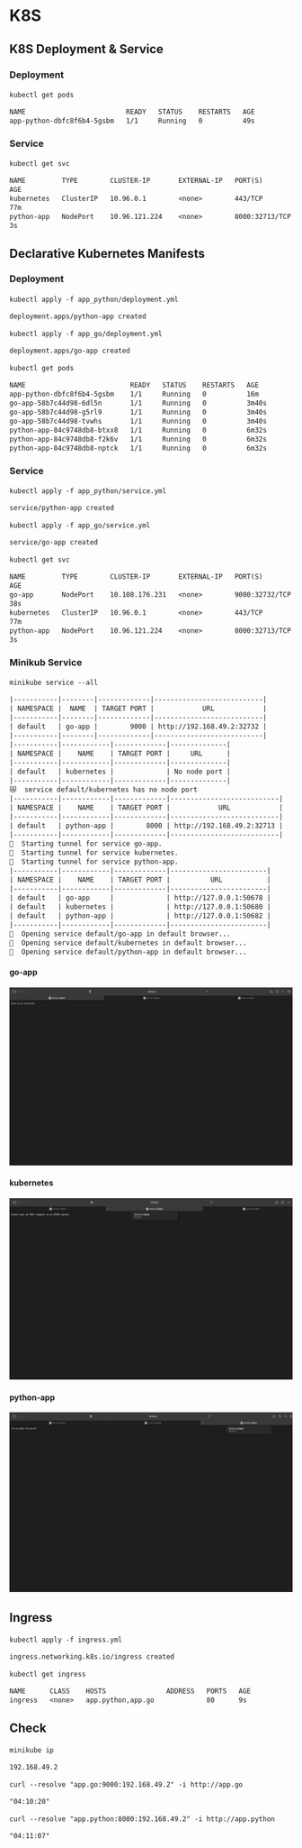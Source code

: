 # K8S

## K8S Deployment & Service
### Deployment 
`kubectl get pods`

```
NAME                         READY   STATUS    RESTARTS   AGE
app-python-dbfc8f6b4-5gsbm   1/1     Running   0          49s
```

### Service
`kubectl get svc`

```
NAME         TYPE        CLUSTER-IP       EXTERNAL-IP   PORT(S)          AGE
kubernetes   ClusterIP   10.96.0.1        <none>        443/TCP          77m
python-app   NodePort    10.96.121.224    <none>        8000:32713/TCP   3s
```

## Declarative Kubernetes Manifests
### Deployment
`kubectl apply -f app_python/deployment.yml`
```
deployment.apps/python-app created
```

`kubectl apply -f app_go/deployment.yml`
```
deployment.apps/go-app created
```

`kubectl get pods`
```
NAME                          READY   STATUS    RESTARTS   AGE
app-python-dbfc8f6b4-5gsbm    1/1     Running   0          16m
go-app-58b7c44d98-6dl5n       1/1     Running   0          3m40s
go-app-58b7c44d98-g5rl9       1/1     Running   0          3m40s
go-app-58b7c44d98-tvwhs       1/1     Running   0          3m40s
python-app-84c9748db8-btxx8   1/1     Running   0          6m32s
python-app-84c9748db8-f2k6v   1/1     Running   0          6m32s
python-app-84c9748db8-nptck   1/1     Running   0          6m32s
```

### Service
`kubectl apply -f app_python/service.yml`

```
service/python-app created
```

`kubectl apply -f app_go/service.yml`
```
service/go-app created
```

`kubectl get svc`

```
NAME         TYPE        CLUSTER-IP       EXTERNAL-IP   PORT(S)          AGE
go-app       NodePort    10.108.176.231   <none>        9000:32732/TCP   38s
kubernetes   ClusterIP   10.96.0.1        <none>        443/TCP          77m
python-app   NodePort    10.96.121.224    <none>        8000:32713/TCP   3s
```

### Minikub Service
`minikube service --all`

```
|-----------|--------|-------------|---------------------------|
| NAMESPACE |  NAME  | TARGET PORT |            URL            |
|-----------|--------|-------------|---------------------------|
| default   | go-app |        9000 | http://192.168.49.2:32732 |
|-----------|--------|-------------|---------------------------|
|-----------|------------|-------------|--------------|
| NAMESPACE |    NAME    | TARGET PORT |     URL      |
|-----------|------------|-------------|--------------|
| default   | kubernetes |             | No node port |
|-----------|------------|-------------|--------------|
😿  service default/kubernetes has no node port
|-----------|------------|-------------|---------------------------|
| NAMESPACE |    NAME    | TARGET PORT |            URL            |
|-----------|------------|-------------|---------------------------|
| default   | python-app |        8000 | http://192.168.49.2:32713 |
|-----------|------------|-------------|---------------------------|
🏃  Starting tunnel for service go-app.
🏃  Starting tunnel for service kubernetes.
🏃  Starting tunnel for service python-app.
|-----------|------------|-------------|------------------------|
| NAMESPACE |    NAME    | TARGET PORT |          URL           |
|-----------|------------|-------------|------------------------|
| default   | go-app     |             | http://127.0.0.1:50678 |
| default   | kubernetes |             | http://127.0.0.1:50680 |
| default   | python-app |             | http://127.0.0.1:50682 |
|-----------|------------|-------------|------------------------|
🎉  Opening service default/go-app in default browser...
🎉  Opening service default/kubernetes in default browser...
🎉  Opening service default/python-app in default browser...
```
####  go-app 
![1](imgs/1.jpeg)

####  kubernetes
![2](imgs/2.jpeg)

####  python-app
![3](imgs/3.jpeg)

## Ingress
`kubectl apply -f ingress.yml`
```
ingress.networking.k8s.io/ingress created
```

`kubectl get ingress`
```
NAME      CLASS    HOSTS               ADDRESS   PORTS   AGE
ingress   <none>   app.python,app.go             80      9s
```

## Check
`minikube ip`

```
192.168.49.2
```

`curl --resolve "app.go:9000:192.168.49.2" -i http://app.go`
```
"04:10:20"
```

`curl --resolve "app.python:8000:192.168.49.2" -i http://app.python`

```
"04:11:07"
```